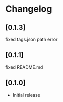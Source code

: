 # Changelog

## [0.1.3]
fixed tags.json path error
## [0.1.1]
fixed README.md

## [0.1.0]
* Initial release